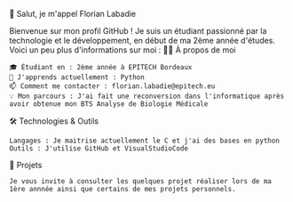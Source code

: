 👋 Salut, je m'appel Florian Labadie

Bienvenue sur mon profil GitHub ! Je suis un étudiant passionné par la technologie et le développement, en début de ma 2ème année d'études. Voici un peu plus d'informations sur moi :
👨‍💻 À propos de moi

    🎓 Étudiant en : 2ème année à EPITECH Bordeaux
    🌱 J'apprends actuellement : Python
    📫 Comment me contacter : florian.labadie@epitech.eu
    💡 Mon parcours : J'ai fait une reconversion dans l'informatique après avoir obtenue mon BTS Analyse de Biologie Médicale

🛠️ Technologies & Outils

    Langages : Je maitrise actuellement le C et j'ai des bases en python
    Outils : J'utilise GitHub et VisualStudioCode

🌟 Projets

    Je vous invite à consulter les quelques projet réaliser lors de ma 1ère annnée ainsi que certains de mes projets personnels.
    
